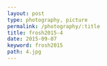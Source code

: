 ```yaml
---
layout: post
type: photography, picture
permalink: /photography/:title
title: frosh2015-4
date: 2015-09-07
keyword: frosh2015
path: 4.jpg
---
```



